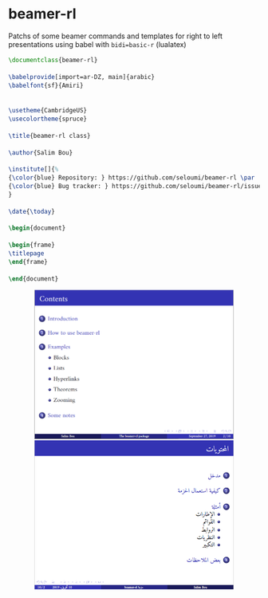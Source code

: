 ﻿# beamer-rl

Patchs  of some  beamer commands and templates for  right to left  presentations using babel with `bidi=basic-r` (lualatex)  

```latex
\documentclass{beamer-rl}

\babelprovide[import=ar-DZ, main]{arabic}
\babelfont{sf}{Amiri}


\usetheme{CambridgeUS}
\usecolortheme{spruce}

\title{beamer-rl class}

\author{Salim Bou}

\institute[]{%
{\color{blue} Repository: } https://github.com/seloumi/beamer-rl \par 
{\color{blue} Bug tracker: } https://github.com/seloumi/beamer-rl/issues
}

\date{\today}

\begin{document}

\begin{frame}
\titlepage
\end{frame}

\end{document}
```

<p align="center">
<img src="https://github.com/seloumi/beamer-rl/blob/master/preview.PNG" width="400"/> <img src="https://github.com/seloumi/beamer-rl/blob/master/preview-arabic.PNG" width="400"/>
</p> 
